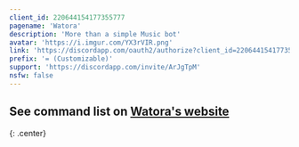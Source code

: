 ```yaml
---
client_id: 220644154177355777
pagename: 'Watora'
description: 'More than a simple Music bot'
avatar: 'https://i.imgur.com/YX3rVIR.png'
link: 'https://discordapp.com/oauth2/authorize?client_id=220644154177355777&scope=bot&response_type=code&redirect_uri=https%3A%2F%2Fwatora.xyz%2Fen%2FThank-you'
prefix: '= (Customizable)'
support: 'https://discordapp.com/invite/ArJgTpM'
nsfw: false
---
```


## See command list on [Watora's website](https://watora.xyz/Commands/)
{: .center}
